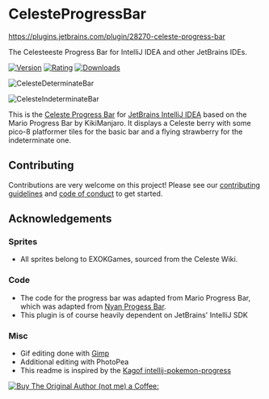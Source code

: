 # CelesteProgressBar

https://plugins.jetbrains.com/plugin/28270-celeste-progress-bar

The Celesteeste Progress Bar for IntelliJ IDEA and other JetBrains IDEs.

[![Version](https://img.shields.io/jetbrains/plugin/v/14708-mario-progress-bar)](https://plugins.plugins.jetbrains.com/plugin/28270-celeste-progress-bar/plugin/14708-mario-progress-bar/versions)
[![Rating](https://img.shields.io/jetbrains/plugin/r/rating/14708-mario-progress-bar)](https://plugins.plugins.jetbrains.com/plugin/28270-celeste-progress-bar/plugin/14708-mario-progress-bar/reviews)
[![Downloads](https://img.shields.io/jetbrains/plugin/28270-celeste-progress-bar)](https://plugins.plugins.jetbrains.com/plugin/28270-celeste-progress-bar)

![CelesteDeterminateBar](https://i.imgur.com/d5brRnf.png)

![CelesteIndeterminateBar](https://i.imgur.com/2ulW5K0.png)

This is the [Celeste Progress Bar](https://plugins.plugins.jetbrains.com/plugin/28270-celeste-progress-bar/plugin/) for [JetBrains IntelliJ IDEA](https://www.plugins.jetbrains.com/plugin/28270-celeste-progress-bar/idea/) based on the Mario Progress Bar by KikiManjaro. It displays a Celeste berry with some pico-8 platformer tiles for the basic bar and a flying strawberry for the indeterminate one.

## Contributing

Contributions are very welcome on this project! Please see our [contributing guidelines](CONTRIBUTING.md) and [code of conduct](CODE_OF_CONDUCT.md) to get started.

## Acknowledgements

### Sprites
* All sprites belong to EXOKGames, sourced from the Celeste Wiki.

### Code

* The code for the progress bar was adapted from Mario Progress Bar, which
was adapted from [Nyan Progess Bar](https://github.com/batya239/NyanProgressBar).
* This plugin is of course heavily dependent on JetBrains' IntelliJ SDK

### Misc

* Gif editing done with [Gimp](https://www.gimp.org/)
* Additional editing with PhotoPea
* This readme is inspired by the [Kagof intellij-pokemon-progress](https://github.com/kagof/intellij-pokemon-progress/blob/master/README.md)

[![Buy The Original Author (not me) a Coffee:](https://img.buymeacoffee.com/api/?url=aHR0cHM6Ly9pbWcuYnV5bWVhY29mZmVlLmNvbS9hcGkvP3VybD1hSFIwY0hNNkx5OWpaRzR1WW5WNWJXVmhZMjltWm1WbExtTnZiUzkxY0d4dllXUnpMM0J5YjJacGJHVmZjR2xqZEhWeVpYTXZNakF5TVM4d015ODBZekkwT0RnNE1XWmxOVE5pWmprM1lUa3pOV1kxWm1NNFlqRXpPV1EyTWk1d2JtYz0mc2l6ZT0zMDAmbmFtZT1raWtpbWFuamFybw==&creator=kikimanjaro&is_creating=creating%20mobile%20apps%20and%20plugins&design_code=1&design_color=%23ff813f&slug=kikimanjaro)](https://www.buymeacoffee.com/kikimanjaro)
